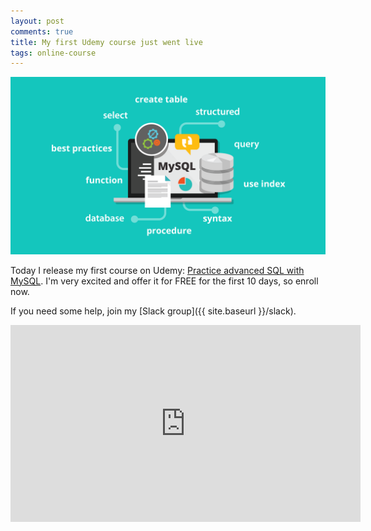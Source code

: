 ```yaml
---
layout: post
comments: true
title: My first Udemy course just went live
tags: online-course
---
```



[![Udemy course: Practice advanced SQL with MySQL](/images/course-SQL-advanced-cover-image.png)](https://www.udemy.com/practice-advanced-sql-with-mysql/)

Today I release my first course on Udemy: [Practice advanced SQL with MySQL](https://www.udemy.com/practice-advanced-sql-with-mysql/). I'm very excited and offer it for FREE for the first 10 days, so enroll now.

If you need some help, join my [Slack group]({{ site.baseurl }}/slack).

<iframe width="560" height="315" src="https://www.youtube.com/embed/RYse_GGyk24" frameborder="0" allowfullscreen></iframe>
